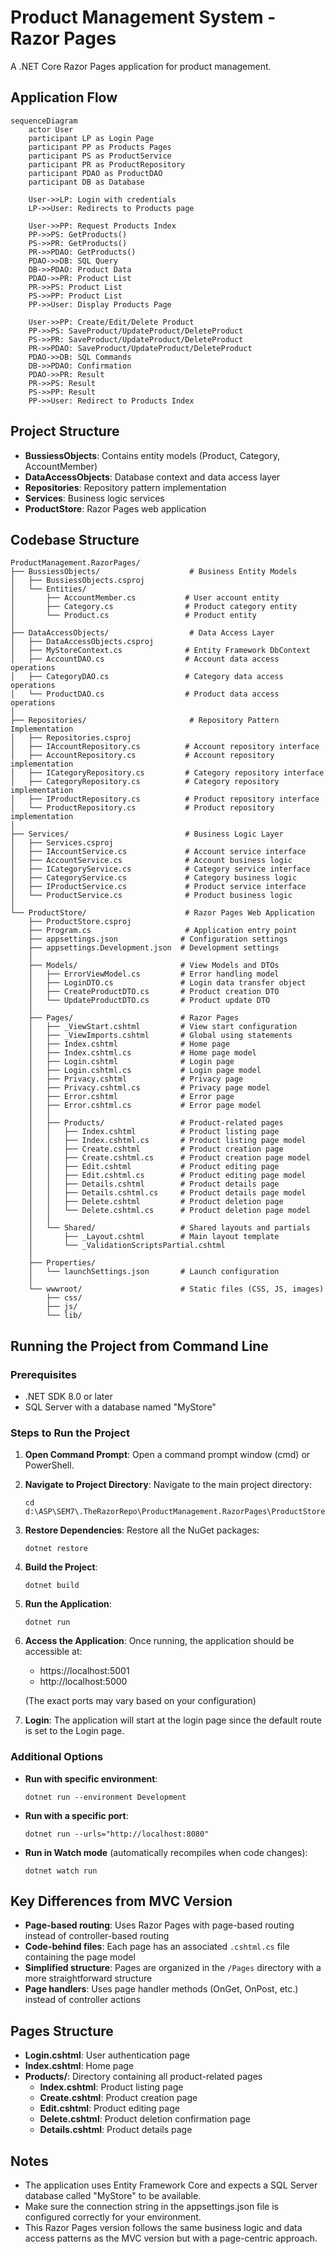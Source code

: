 # Product Management System - Razor Pages

A .NET Core Razor Pages application for product management.

## Application Flow

```mermaid
sequenceDiagram
    actor User
    participant LP as Login Page
    participant PP as Products Pages
    participant PS as ProductService
    participant PR as ProductRepository
    participant PDAO as ProductDAO
    participant DB as Database
    
    User->>LP: Login with credentials
    LP->>User: Redirects to Products page
    
    User->>PP: Request Products Index
    PP->>PS: GetProducts()
    PS->>PR: GetProducts()
    PR->>PDAO: GetProducts()
    PDAO->>DB: SQL Query
    DB->>PDAO: Product Data
    PDAO->>PR: Product List
    PR->>PS: Product List
    PS->>PP: Product List
    PP->>User: Display Products Page
    
    User->>PP: Create/Edit/Delete Product
    PP->>PS: SaveProduct/UpdateProduct/DeleteProduct
    PS->>PR: SaveProduct/UpdateProduct/DeleteProduct
    PR->>PDAO: SaveProduct/UpdateProduct/DeleteProduct
    PDAO->>DB: SQL Commands
    DB->>PDAO: Confirmation
    PDAO->>PR: Result
    PR->>PS: Result
    PS->>PP: Result
    PP->>User: Redirect to Products Index
```

## Project Structure
- **BussiessObjects**: Contains entity models (Product, Category, AccountMember)
- **DataAccessObjects**: Database context and data access layer
- **Repositories**: Repository pattern implementation
- **Services**: Business logic services
- **ProductStore**: Razor Pages web application

## Codebase Structure

```
ProductManagement.RazorPages/
├── BussiessObjects/                    # Business Entity Models
│   ├── BussiessObjects.csproj
│   └── Entities/
│       ├── AccountMember.cs           # User account entity
│       ├── Category.cs                # Product category entity
│       └── Product.cs                 # Product entity
│
├── DataAccessObjects/                  # Data Access Layer
│   ├── DataAccessObjects.csproj
│   ├── MyStoreContext.cs              # Entity Framework DbContext
│   ├── AccountDAO.cs                  # Account data access operations
│   ├── CategoryDAO.cs                 # Category data access operations
│   └── ProductDAO.cs                  # Product data access operations
│
├── Repositories/                       # Repository Pattern Implementation
│   ├── Repositories.csproj
│   ├── IAccountRepository.cs          # Account repository interface
│   ├── AccountRepository.cs           # Account repository implementation
│   ├── ICategoryRepository.cs         # Category repository interface
│   ├── CategoryRepository.cs          # Category repository implementation
│   ├── IProductRepository.cs          # Product repository interface
│   └── ProductRepository.cs           # Product repository implementation
│
├── Services/                          # Business Logic Layer
│   ├── Services.csproj
│   ├── IAccountService.cs             # Account service interface
│   ├── AccountService.cs              # Account business logic
│   ├── ICategoryService.cs            # Category service interface
│   ├── CategoryService.cs             # Category business logic
│   ├── IProductService.cs             # Product service interface
│   └── ProductService.cs              # Product business logic
│
└── ProductStore/                      # Razor Pages Web Application
    ├── ProductStore.csproj
    ├── Program.cs                     # Application entry point
    ├── appsettings.json              # Configuration settings
    ├── appsettings.Development.json  # Development settings
    │
    ├── Models/                       # View Models and DTOs
    │   ├── ErrorViewModel.cs         # Error handling model
    │   ├── LoginDTO.cs               # Login data transfer object
    │   ├── CreateProductDTO.cs       # Product creation DTO
    │   └── UpdateProductDTO.cs       # Product update DTO
    │
    ├── Pages/                        # Razor Pages
    │   ├── _ViewStart.cshtml         # View start configuration
    │   ├── _ViewImports.cshtml       # Global using statements
    │   ├── Index.cshtml              # Home page
    │   ├── Index.cshtml.cs           # Home page model
    │   ├── Login.cshtml              # Login page
    │   ├── Login.cshtml.cs           # Login page model
    │   ├── Privacy.cshtml            # Privacy page
    │   ├── Privacy.cshtml.cs         # Privacy page model
    │   ├── Error.cshtml              # Error page
    │   ├── Error.cshtml.cs           # Error page model
    │   │
    │   ├── Products/                 # Product-related pages
    │   │   ├── Index.cshtml          # Product listing page
    │   │   ├── Index.cshtml.cs       # Product listing page model
    │   │   ├── Create.cshtml         # Product creation page
    │   │   ├── Create.cshtml.cs      # Product creation page model
    │   │   ├── Edit.cshtml           # Product editing page
    │   │   ├── Edit.cshtml.cs        # Product editing page model
    │   │   ├── Details.cshtml        # Product details page
    │   │   ├── Details.cshtml.cs     # Product details page model
    │   │   ├── Delete.cshtml         # Product deletion page
    │   │   └── Delete.cshtml.cs      # Product deletion page model
    │   │
    │   └── Shared/                   # Shared layouts and partials
    │       ├── _Layout.cshtml        # Main layout template
    │       └── _ValidationScriptsPartial.cshtml
    │
    ├── Properties/
    │   └── launchSettings.json       # Launch configuration
    │
    └── wwwroot/                      # Static files (CSS, JS, images)
        ├── css/
        ├── js/
        └── lib/
```

## Running the Project from Command Line

### Prerequisites
- .NET SDK 8.0 or later
- SQL Server with a database named "MyStore"

### Steps to Run the Project

1. **Open Command Prompt**: Open a command prompt window (cmd) or PowerShell.

2. **Navigate to Project Directory**: Navigate to the main project directory:
   ```
   cd d:\ASP\SEM7\.TheRazorRepo\ProductManagement.RazorPages\ProductStore
   ```

3. **Restore Dependencies**: Restore all the NuGet packages:
   ```
   dotnet restore
   ```

4. **Build the Project**:
   ```
   dotnet build
   ```

5. **Run the Application**:
   ```
   dotnet run
   ```

6. **Access the Application**: Once running, the application should be accessible at:
   - https://localhost:5001 
   - http://localhost:5000
   
   (The exact ports may vary based on your configuration)

7. **Login**: The application will start at the login page since the default route is set to the Login page.

### Additional Options

- **Run with specific environment**:
  ```
  dotnet run --environment Development
  ```

- **Run with a specific port**:
  ```
  dotnet run --urls="http://localhost:8080"
  ```

- **Run in Watch mode** (automatically recompiles when code changes):
  ```
  dotnet watch run
  ```

## Key Differences from MVC Version

- **Page-based routing**: Uses Razor Pages with page-based routing instead of controller-based routing
- **Code-behind files**: Each page has an associated `.cshtml.cs` file containing the page model
- **Simplified structure**: Pages are organized in the `/Pages` directory with a more straightforward structure
- **Page handlers**: Uses page handler methods (OnGet, OnPost, etc.) instead of controller actions

## Pages Structure

- **Login.cshtml**: User authentication page
- **Index.cshtml**: Home page
- **Products/**: Directory containing all product-related pages
  - **Index.cshtml**: Product listing page
  - **Create.cshtml**: Product creation page
  - **Edit.cshtml**: Product editing page
  - **Delete.cshtml**: Product deletion confirmation page
  - **Details.cshtml**: Product details page

## Notes
- The application uses Entity Framework Core and expects a SQL Server database called "MyStore" to be available.
- Make sure the connection string in the appsettings.json file is configured correctly for your environment.
- This Razor Pages version follows the same business logic and data access patterns as the MVC version but with a page-centric approach.
